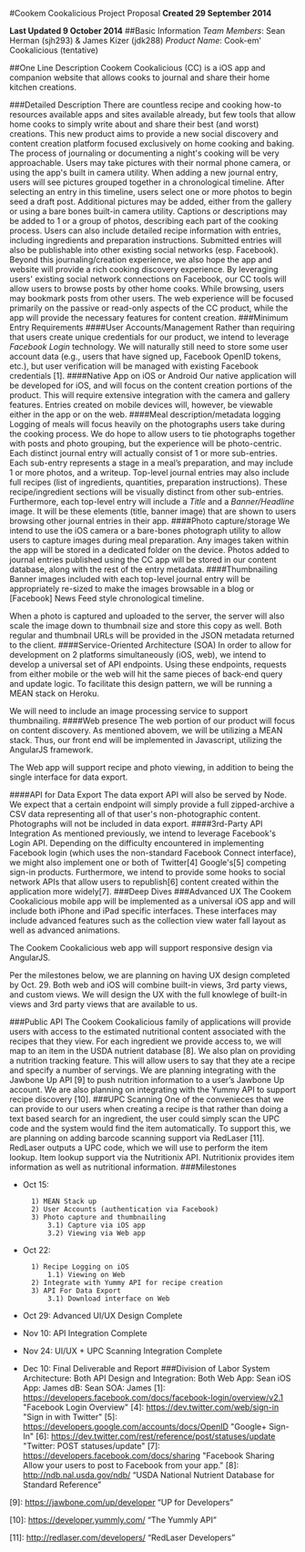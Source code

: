 #Cookem Cookalicious Project Proposal
**Created 29 September 2014**

**Last Updated 9 October 2014**
##Basic Information
*Team Members*: 	Sean Herman (sjh293) & James Kizer (jdk288)
*Product Name*:	Cook-em' Cookalicious (tentative)

##One Line Description
Cookem Cookalicious (CC) is a iOS app and companion website that allows cooks to journal and share their home kitchen creations. 

###Detailed Description
There are countless recipe and cooking how-to resources available apps and sites available already, but few tools that allow home cooks to simply write about and share their best (and worst) creations. This new product aims to provide a new social discovery and content creation platform focused exclusively on home cooking and baking.
The process of journaling or documenting a night's cooking will be very approachable. Users may take pictures with their normal phone camera, or using the app's built in camera utility. When adding a new journal entry, users will see pictures grouped together in a chronological timeline. After selecting an entry in this timeline, users select one or more photos to begin seed a draft post. Additional pictures may be added, either from the gallery or using a bare bones built-in camera utility. Captions or descriptions may be added to 1 or a group of photos, describing each part of the cooking process. Users can also include detailed recipe information with entries, including ingredients and preparation instructions. Submitted entries will also be publishable into other existing social networks (esp. Facebook).
Beyond this journaling/creation experience, we also hope the app and website will provide a rich cooking discovery experience. By leveraging users' existing social network connections on Facebook, our CC tools will allow users to browse posts by other home cooks. While browsing, users may bookmark posts from other users.
The web experience will be focused primarily on the passive or read-only aspects of the CC product, while the app will provide the necessary features for content creation.
###Minimum Entry Requirements
####User Accounts/Management
Rather than requiring that users create unique credentials for our product, we intend to leverage *Facebook Login* technology. We will naturally still need to store some user account data (e.g., users that have signed up, Facebook OpenID tokens, etc.), but user verification will be managed with existing Facebook credentials [1].
####Native App on iOS or Android
Our native application will be developed for iOS, and will focus on the content creation portions of the product. This will require extensive integration with the camera and gallery features. Entries created on mobile devices will, however, be viewable either in the app or on the web.
####Meal description/metadata logging
Logging of meals will focus heavily on the photographs users take during the cooking process. We do hope to allow users to tie photographs together with posts and photo grouping, but the experience will be photo-centric. Each distinct journal entry will actually consist of 1 or more sub-entries. Each sub-entry represents a stage in a meal’s preparation, and may include 1 or more photos, and a writeup.
Top-level journal entries may also include full recipes (list of ingredients, quantities, preparation instructions). These recipe/ingredient sections will be visually distinct from other sub-entries. Furthermore, each top-level entry will include a _Title_ and a _Banner/Headline_ image. It will be these elements (title, banner image) that are shown to users browsing other journal entries in their app.
####Photo capture/storage
We intend to use the iOS camera or a bare-bones photograph utility to allow users to capture images during meal preparation. Any images taken within the app will be stored in a dedicated folder on the device. Photos added to journal entries published using the CC app will be stored in our content database, along with the rest of the entry metadata.
####Thumbnailing
Banner images included with each top-level journal entry will be appropriately re-sized to make the images browsable in a blog or [Facebook] News Feed style chronological timeline.

When a photo is captured and uploaded to the server, the server will also scale the image down to thumbnail size and store this copy as well. Both regular and thumbnail URLs will be provided in the JSON metadata returned to the client.
####Service-Oriented Architecture (SOA)
In order to allow for development on 2 platforms simultaneously (iOS, web), we intend to develop a universal set of API endpoints. Using these endpoints, requests from either mobile or the web will hit the same pieces of back-end query and update logic.
To facilitate this design pattern, we will be running a MEAN stack on Heroku. 

We will need to include an image processing service to support thumbnailing.
####Web presence
The web portion of our product will focus on content discovery. As mentioned abovem, we will be utilizing a MEAN stack. Thus, our front end will be implemented in Javascript, utilizing the AngularJS framework. 

The Web app will support recipe and photo viewing, in addition to being the single interface for data export. 

####API for Data Export
The data export API will also be served by Node. We expect that a certain endpoint will simply provide a full zipped-archive a CSV data representing all of that user's non-photographic content. Photographs will not be included in data export.
####3rd-Party API Integration
As mentioned previously, we intend to leverage Facebook's Login API. Depending on the difficulty encountered in implementing Facebook login (which uses the non-standard Facebook Connect interface), we might also implement one or both of Twitter[4] Google's[5] competing sign-in products.
Furthermore, we intend to provide some hooks to social network APIs that allow users to republish[6]  content created within the application more widely[7].
###Deep Dives
###Advanced UX
The Cookem Cookalicious mobile app will be implemented as a universal iOS app and will include both iPhone and iPad specific interfaces. These interfaces may include advanced features such as the collection view water fall layout as well as advanced animations.

The Cookem Cookalicious web app will support responsive design via AngularJS.

Per the milestones below, we are planning on having UX design completed by Oct. 29. Both web and iOS will combine built-in views, 3rd party views, and custom views. We will design the UX with the full knowlege of built-in views and 3rd party views that are available to us.

###Public API
The Cookem Cookalicious family of applications will provide users with access to the estimated nutritional content associated with the recipes that they view. For each ingredient we provide access to, we will map to an item in the USDA nutrient database [8]. 
We also plan on providing a nutrition tracking feature. This will allow users to say that they ate a recipe and specify a number of servings. We are planning integrating with the Jawbone Up API [9] to push nutrition information to a user’s Jawbone Up account.
We are also planning on integrating with the Yummy API to support recipe discovery [10].
###UPC Scanning
One of the convenieces that we can provide to our users when creating a recipe is that rather than doing a text based search for an ingredient, the user could simply scan the UPC code and the system would find the item automatically. To support this, we are planning on adding barcode scanning support via RedLaser [11]. RedLaser outputs a UPC code, which we will use to perform the item lookup. Item lookup support via the Nutritionix API. Nutritionix provides item information as well as nutritional information.
###Milestones
* Oct 15:

		1) MEAN Stack up
		2) User Accounts (authentication via Facebook)
		3) Photo capture and thumbnailing
			3.1) Capture via iOS app
			3.2) Viewing via Web app
	  
* Oct 22: 

		1) Recipe Logging on iOS
			1.1) Viewing on Web
		2) Integrate with Yummy API for recipe creation
		3) API For Data Export
			3.1) Download interface on Web

* Oct 29: Advanced UI/UX Design Complete
* Nov 10: API Integration Complete
* Nov 24: UI/UX + UPC Scanning Integration Complete
* Dec 10: Final Deliverable and Report
###Division of Labor
System Architecture: Both
API Design and Integration: Both
Web App: Sean
iOS App: James
dB: Sean
SOA: James
[1]: https://developers.facebook.com/docs/facebook-login/overview/v2.1 "Facebook Login Overview"
[4]: https://dev.twitter.com/web/sign-in "Sign in with Twitter"
[5]: https://developers.google.com/accounts/docs/OpenID "Google+ Sign-In"
[6]: https://dev.twitter.com/rest/reference/post/statuses/update "Twitter: POST statuses/update"
[7]: https://developers.facebook.com/docs/sharing "Facebook Sharing Allow your users to post to Facebook from your app."
[8]: http://ndb.nal.usda.gov/ndb/ “USDA National Nutrient Database for Standard Reference”

[9]: https://jawbone.com/up/developer “UP for Developers”

[10]: https://developer.yummly.com/ “The Yummly API” 

[11]: http://redlaser.com/developers/ “RedLaser Developers”
